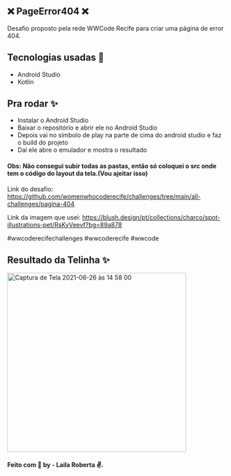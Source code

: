## ❌ PageError404 ❌

  Desafio proposto pela rede WWCode Recife para criar uma página de error 404.

## Tecnologias usadas 🚀

- Android Studio
- Kotlin

## Pra rodar ✨

- Instalar o Android Studio
- Baixar o repositório e abrir ele no Android Studio
- Depois vai no símbolo de play na parte de cima do android studio e faz o build do projeto
- Daí ele abre o emulador e mostra o resultado

#### Obs: Não consegui subir todas as pastas, então só coloquei o src onde tem o código do layout da tela.(Vou ajeitar isso)


Link do desafio: https://github.com/womenwhocoderecife/challenges/tree/main/all-challenges/pagina-404

Link da imagem que usei: https://blush.design/pt/collections/charco/spot-illustrations-pet/RsKyVeevf?bg=89a878

#wwcoderecifechallenges
#wwcoderecife
#wwcode

## Resultado da Telinha ✨
<img width="411" alt="Captura de Tela 2021-06-26 às 14 58 00" src="https://user-images.githubusercontent.com/43499912/123521739-f2138e00-d68e-11eb-8c57-3d01a96a0de0.png">




####  Feito com :purple_heart:  by - Laila Roberta :v:.
